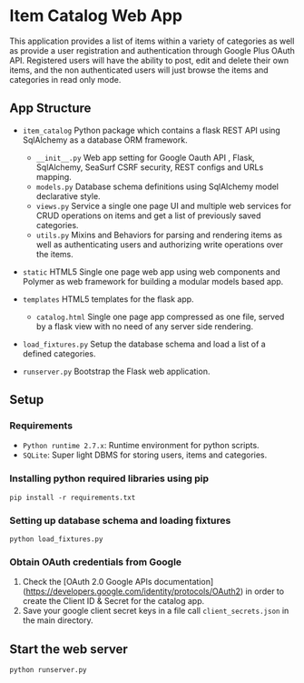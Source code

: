 # Item Catalog Web App

This application provides a list of items within a variety of categories as well as provide 
a user registration and authentication through Google Plus OAuth API. Registered users will have the ability to post, 
edit and delete their own items, and the non authenticated users will just browse the items and categories
in read only mode.

## App Structure

- `item_catalog` Python package which contains a flask REST API using SqlAlchemy as a database ORM framework.
  - `__init__.py` Web app setting for Google Oauth API , Flask, SqlAlchemy, SeaSurf CSRF security, 
       REST configs and URLs mapping.
  - `models.py` Database schema definitions using SqlAlchemy model declarative style.
  - `views.py` Service a single one page UI and multiple web services for CRUD operations 
       on items and get a list of previously saved categories.
  - `utils.py` Mixins and Behaviors for parsing and rendering items as well as authenticating users and authorizing 
       write operations over the items.
       
- `static` HTML5 Single one page web app using web components and Polymer as web framework for building a modular 
     models based app.
     
- `templates` HTML5 templates for the flask app.
  - `catalog.html` Single one page app compressed as one file, served by a flask view 
       with no need of any server side rendering.  
       
- `load_fixtures.py` Setup the database schema and load a list of a defined categories.
- `runserver.py` Bootstrap the Flask web application.

## Setup

### Requirements

- `Python runtime 2.7.x`: Runtime environment for python scripts. 
- `SQLite`: Super light DBMS for storing users, items and categories.

### Installing python required libraries using pip
```
pip install -r requirements.txt
```

### Setting up database schema and loading fixtures
```
python load_fixtures.py
```

### Obtain OAuth credentials from Google 

1. Check the [OAuth 2.0 Google APIs documentation]
    (https://developers.google.com/identity/protocols/OAuth2) in order to create the 
    Client ID & Secret for the catalog app.
2. Save your google client secret keys in a file call `client_secrets.json` in the main directory.

## Start the web server
```
python runserver.py
```
